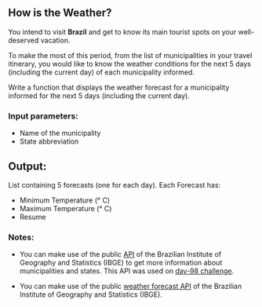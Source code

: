 ## How is the Weather?

You intend to visit **Brazil** and get to know its main tourist spots on your well-deserved vacation.

To make the most of this period, from the list of municipalities in your travel itinerary, you would like to know the weather conditions for the next 5 days (including the current day) of each municipality informed.

Write a function that displays the weather forecast for a municipality informed for the next 5 days (including the current day).

### Input parameters:
- Name of the municipality
- State abbreviation

## Output:
List containing 5 forecasts (one for each day). Each Forecast has:
- Minimum Temperature (° C)
- Maximum Temperature (° C)
- Resume


### Notes:
- You can make use of the public [API](https://servicodados.ibge.gov.br/api/v1/localidades/municipios) of the Brazilian Institute of Geography and Statistics (IBGE) to get more information about municipalities and states. This API was used on [day-98 challenge](../../Week-14/day-98/README.md).

- You can make use of the public [weather forecast API](https://portal.inmet.gov.br/manual/manual-de-uso-da-api-de-previs%C3%A3o) of the Brazilian Institute of Geography and Statistics (IBGE).
